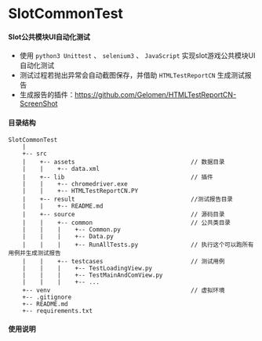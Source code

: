 ﻿# SlotCommonTest
#### Slot公共模块UI自动化测试
* 使用 `python3 Unittest` 、 `selenium3` 、 `JavaScript` 实现slot游戏公共模块UI自动化测试
* 测试过程若抛出异常会自动截图保存，并借助 `HTMLTestReportCN` 生成测试报告
* 生成报告的插件：https://github.com/Gelomen/HTMLTestReportCN-ScreenShot

#### 目录结构
```
SlotCommonTest
    |
    +-- src
    |    +-- assets                                 // 数据目录
    |    |    +-- data.xml
    |    +-- lib                                    // 插件
    |    |    +-- chromedriver.exe
    |    |    +-- HTMLTestReportCN.PY
    |    +-- result                                 //测试报告目录
    |    |    +-- README.md
    |    +-- source                                 // 源码目录
    |    |    +-- common                            // 公共类目录
    |    |    |    +-- Common.py
    |    |    |    +-- Data.py
    |    |    |    +-- RunAllTests.py               // 执行这个可以跑所有用例并生成测试报告
    |    |    +-- testcases                         // 测试用例
    |    |    |    +-- TestLoadingView.py
    |    |    |    +-- TestMainAndComView.py
    |    |    |    +-- ...
    +-- venv                                        // 虚拟环境
    +-- .gitignore
    +-- README.md
    +-- requirements.txt
```


#### 使用说明

